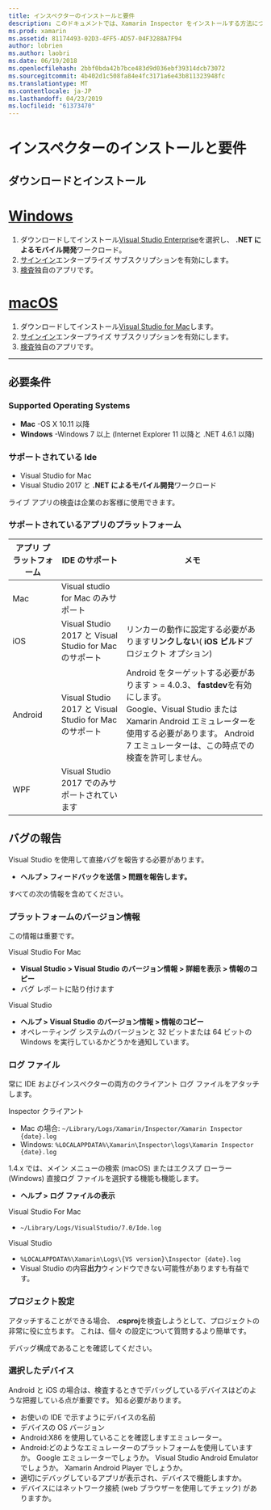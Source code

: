 ```yaml
---
title: インスペクターのインストールと要件
description: このドキュメントでは、Xamarin Inspector をインストールする方法について説明し、サポートされるオペレーティング システムや Ide、アプリのプラットフォームについて説明します。
ms.prod: xamarin
ms.assetid: 81174493-02D3-4FF5-AD57-04F3288A7F94
author: lobrien
ms.author: laobri
ms.date: 06/19/2018
ms.openlocfilehash: 2bbf0bda42b7bce483d9d036ebf39314dcb73072
ms.sourcegitcommit: 4b402d1c508fa84e4fc3171a6e43b811323948fc
ms.translationtype: MT
ms.contentlocale: ja-JP
ms.lasthandoff: 04/23/2019
ms.locfileid: "61373470"
---
```

# <a name="inspector-installation-and-requirements"></a>インスペクターのインストールと要件

## <a name="download-and-installation"></a>ダウンロードとインストール

# <a name="windowstabwindows"></a>[Windows](#tab/windows)

1. ダウンロードしてインストール[Visual Studio Enterprise](https://visualstudio.microsoft.com/vs/)を選択し、 **.NET によるモバイル開発**ワークロード。
1. [サインイン](https://docs.microsoft.com/visualstudio/ide/signing-in-to-visual-studio)エンタープライズ サブスクリプションを有効にします。
1. [検査](~/tools/inspector/inspect.md)独自のアプリです。

# <a name="macostabmacos"></a>[macOS](#tab/macos)

1. ダウンロードしてインストール[Visual Studio for Mac](https://visualstudio.microsoft.com/vs/mac/)します。
1. [サインイン](https://docs.microsoft.com/visualstudio/mac/activation)エンタープライズ サブスクリプションを有効にします。
1. [検査](~/tools/inspector/inspect.md)独自のアプリです。

-----

## <a name="requirements"></a>必要条件

### <a name="supported-operating-systems"></a>Supported Operating Systems

- **Mac** -OS X 10.11 以降
- **Windows** -Windows 7 以上 (Internet Explorer 11 以降と .NET 4.6.1 以降)

### <a name="supported-ides"></a>サポートされている Ide

- Visual Studio for Mac
- Visual Studio 2017 と **.NET によるモバイル開発**ワークロード

ライブ アプリの検査は企業のお客様に使用できます。

<a name="supported-platforms" />

### <a name="supported-app-platforms"></a>サポートされているアプリのプラットフォーム

|アプリ プラットフォーム|IDE のサポート|メモ|
|--- |--- |--- |
|Mac|Visual studio for Mac のみサポート|
|iOS|Visual Studio 2017 と Visual Studio for Mac のサポート| リンカーの動作に設定する必要があります**リンクしない**( **iOS ビルド**プロジェクト オプション) |
|Android|Visual Studio 2017 と Visual Studio for Mac のサポート|Android をターゲットする必要があります > = 4.0.3、 **fastdev**を有効にします。<br />Google、Visual Studio または Xamarin Android エミュレーターを使用する必要があります。 Android 7 エミュレーターは、この時点での検査を許可しません。|
|WPF|Visual Studio 2017 でのみサポートされています|

<a name="reporting-bugs" />

## <a name="reporting-bugs"></a>バグの報告

Visual Studio を使用して直接バグを報告する必要があります。

- **ヘルプ > フィードバックを送信 > 問題を報告します。**

すべての次の情報を含めてください。

### <a name="platform-version-information"></a>プラットフォームのバージョン情報

この情報は重要です。

Visual Studio For Mac

- **Visual Studio > Visual Studio のバージョン情報 > 詳細を表示 > 情報のコピー**
- バグ レポートに貼り付けます

Visual Studio

- **ヘルプ > Visual Studio のバージョン情報 > 情報のコピー**
- オペレーティング システムのバージョンと 32 ビットまたは 64 ビットの Windows を実行しているかどうかを通知しています。

### <a name="log-files"></a>ログ ファイル

常に IDE およびインスペクターの両方のクライアント ログ ファイルをアタッチします。

Inspector クライアント

- Mac の場合: `~/Library/Logs/Xamarin/Inspector/Xamarin Inspector {date}.log`
- Windows: `%LOCALAPPDATA%\Xamarin\Inspector\logs\Xamarin Inspector {date}.log`

1.4.x では、メイン メニューの検索 (macOS) またはエクスプ ローラー (Windows) 直接ログ ファイルを選択する機能も機能します。

- **ヘルプ > ログ ファイルの表示**

Visual Studio For Mac

- `~/Library/Logs/VisualStudio/7.0/Ide.log`

Visual Studio

- `%LOCALAPPDATA%\Xamarin\Logs\{VS version}\Inspector {date}.log`
- Visual Studio の内容**出力**ウィンドウできない可能性がありますも有益です。

### <a name="project-settings"></a>プロジェクト設定

アタッチすることができる場合、 **.csproj**を検査しようとして、プロジェクトの非常に役に立ちます。 これは、個々 の設定について質問するより簡単です。

デバッグ構成であることを確認してください。

### <a name="selected-devices"></a>選択したデバイス

Android と iOS の場合は、検査するときでデバッグしているデバイスはどのような把握している点が重要です。 知る必要があります。

- お使いの IDE で示すようにデバイスの名前
- デバイスの OS バージョン
- Android:X86 を使用していることを確認しますエミュレーター。
- Android:どのようなエミュレーターのプラットフォームを使用していますか。 Google エミュレーターでしょうか。 Visual Studio Android Emulator でしょうか。 Xamarin Android Player でしょうか。
- 適切にデバッグしているアプリが表示され、デバイスで機能しますか。
- デバイスにはネットワーク接続 (web ブラウザーを使用してチェック) がありますか。

[client-bugs]: https://github.com/Microsoft/workbooks/issues/new
